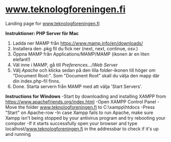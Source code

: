 

# www.teknologforeningen.fi
Landing page for www.teknologforeningen.fi

**Instruktioner: PHP Server för Mac**
1. Ladda ner MAMP från https://www.mamp.info/en/downloads/
2. Installera den .pkg fil du fick ner (next, next, continue, osv.)
3. Öppna MAMP från Applications/MAMP/MAMP (ikonen är en liten elefant!)
4. Väl inne i MAMP, gå till *Preferences...*/*Web Server*
5. Välj *Apache* och klicka sedan på den lilla folder-ikonen till höger om "Document Root:". Som "Document Root" skall du välja den mapp där din index.php-fil finns.
6. Done. Starta servern från MAMP med att välja 'Start Servers'.


**Instructions for Windows**
-Start by downloading and installing XAMPP from https://www.apachefriends.org/index.html
-Open XAMPP Control Panel
-Move the folder www.teknologforeningen.fi to C:\xampp\htdocs
-Press "Start" on Apache-row
-In case Xampp fails to run Apache, make sure Xampp isn't being stopped by your antivirus program and try rebooting your computer
-If it starts successfully open your browser and type localhost/www.teknologforeningen.fi in the addressbar to check if it's up and running

